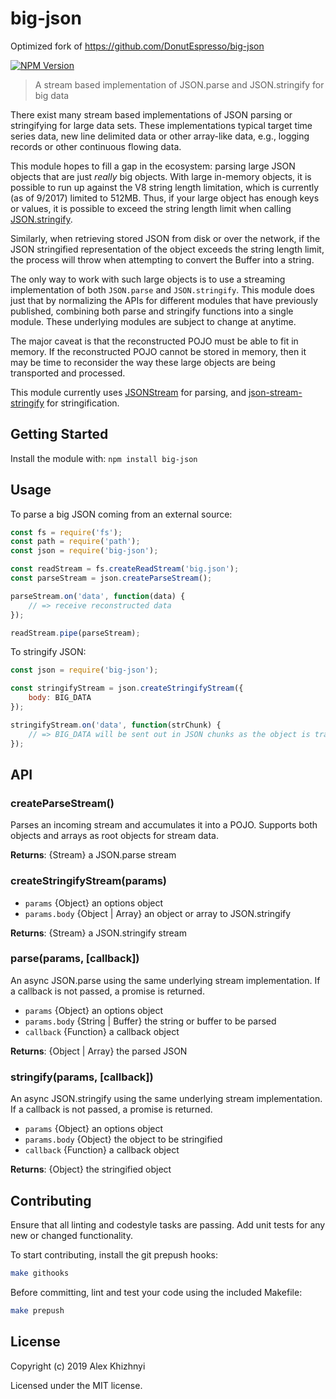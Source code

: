 # big-json

Optimized fork of https://github.com/DonutEspresso/big-json

[![NPM Version](https://img.shields.io/npm/v/big-json.svg)](https://npmjs.org/package/@veksa/big-json)

> A stream based implementation of JSON.parse and JSON.stringify for big data

There exist many stream based implementations of JSON parsing or stringifying
for large data sets. These implementations typical target time series data, new
line delimited data or other array-like data, e.g., logging records or other
continuous flowing data.

This module hopes to fill a gap in the ecosystem: parsing large JSON objects
that are just _really_ big objects. With large in-memory objects, it is
possible to run up against the V8 string length limitation, which is currently
(as of 9/2017) limited to 512MB. Thus, if your large object has enough keys
or values, it is possible to exceed the string length limit when calling
[JSON.stringify](https://github.com/nodejs/node/issues/10738).

Similarly, when retrieving stored JSON from disk or over the network, if the
JSON stringified representation of the object exceeds the string length limit,
the process will throw when attempting to convert the Buffer into a string.

The only way to work with such large objects is to use a streaming
implementation of both `JSON.parse` and `JSON.stringify`. This module does just
that by normalizing the APIs for different modules that have previously
published, combining both parse and stringify functions into a single module.
These underlying modules are subject to change at anytime.

The major caveat is that the reconstructed POJO must be able to fit in memory.
If the reconstructed POJO cannot be stored in memory, then it may be time to
reconsider the way these large objects are being transported and processed.

This module currently uses
[JSONStream](https://github.com/dominictarr/JSONStream) for parsing, and
[json-stream-stringify](https://github.com/Faleij/json-stream-stringify) for
stringification.

## Getting Started

Install the module with: `npm install big-json`

## Usage

To parse a big JSON coming from an external source:

```js
const fs = require('fs');
const path = require('path');
const json = require('big-json');

const readStream = fs.createReadStream('big.json');
const parseStream = json.createParseStream();

parseStream.on('data', function(data) {
    // => receive reconstructed data
});

readStream.pipe(parseStream);
```

To stringify JSON:
```js
const json = require('big-json');

const stringifyStream = json.createStringifyStream({
    body: BIG_DATA
});

stringifyStream.on('data', function(strChunk) {
    // => BIG_DATA will be sent out in JSON chunks as the object is traversed
});
```


## API

### createParseStream()
Parses an incoming stream and accumulates it into a POJO. Supports both objects
and arrays as root objects for stream data.

__Returns__: {Stream} a JSON.parse stream

### createStringifyStream(params)

* `params` {Object} an options object
* `params.body` {Object | Array} an object or array to JSON.stringify

__Returns__: {Stream} a JSON.stringify stream

### parse(params, [callback])
An async JSON.parse using the same underlying stream implementation. If a
callback is not passed, a promise is returned.

* `params` {Object} an options object
* `params.body` {String | Buffer} the string or buffer to be parsed
* `callback` {Function} a callback object

__Returns__: {Object | Array} the parsed JSON

### stringify(params, [callback])
An async JSON.stringify using the same underlying stream implementation. If a
callback is not passed, a promise is returned.

* `params` {Object} an options object
* `params.body` {Object} the object to be stringified
* `callback` {Function} a callback object

__Returns__: {Object} the stringified object

## Contributing

Ensure that all linting and codestyle tasks are passing. Add unit tests for any
new or changed functionality.

To start contributing, install the git prepush hooks:

```sh
make githooks
```

Before committing, lint and test your code using the included Makefile:
```sh
make prepush
```

## License

Copyright (c) 2019 Alex Khizhnyi

Licensed under the MIT license.
